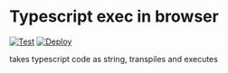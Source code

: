 # Typescript exec in browser

[![Test](https://github.com/nexys-system/typescript-browser/actions/workflows/test.yml/badge.svg)](https://github.com/nexys-system/typescript-browser/actions/workflows/test.yml)
[![Deploy](https://github.com/nexys-system/typescript-browser/actions/workflows/deploy.yml/badge.svg)](https://github.com/nexys-system/typescript-browser/actions/workflows/deploy.yml)

takes typescript code as string, transpiles and executes
